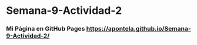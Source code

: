 # Semana-9-Actividad-2

### Mi Página en GitHub Pages https://apontela.github.io/Semana-9-Actividad-2/
